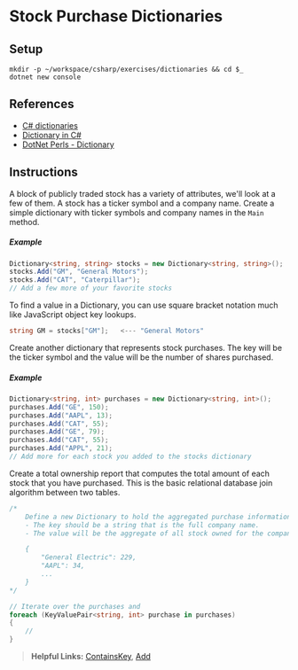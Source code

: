 # Stock Purchase Dictionaries

## Setup

```
mkdir -p ~/workspace/csharp/exercises/dictionaries && cd $_
dotnet new console
```

## References

* [C# dictionaries](https://msdn.microsoft.com/en-us/library/xfhwa508(v=vs.110).aspx#Anchor_8)
* [Dictionary in C#](http://www.c-sharpcorner.com/UploadFile/219d4d/dictionary-in-C-Sharp-language/)
* [DotNet Perls - Dictionary](https://www.dotnetperls.com/dictionary)


## Instructions

A block of publicly traded stock has a variety of attributes, we'll look at a few of them. A stock has a ticker symbol and a company name. Create a simple dictionary with ticker symbols and company names in the `Main` method.

##### Example

```cs
Dictionary<string, string> stocks = new Dictionary<string, string>();
stocks.Add("GM", "General Motors");
stocks.Add("CAT", "Caterpillar");
// Add a few more of your favorite stocks
```

To find a value in a Dictionary, you can use square bracket notation much like JavaScript object key lookups.
```cs
string GM = stocks["GM"];   <--- "General Motors"
```

Create another dictionary that represents stock purchases. The key will be the ticker symbol and the value will be the number of shares purchased.

##### Example

```cs
Dictionary<string, int> purchases = new Dictionary<string, int>();
purchases.Add("GE", 150);
purchases.Add("AAPL", 13);
purchases.Add("CAT", 55);
purchases.Add("GE", 79);
purchases.Add("CAT", 55);
purchases.Add("APPL", 21);
// Add more for each stock you added to the stocks dictionary
```

Create a total ownership report that computes the total amount of each stock that you have purchased. This is the basic relational database join algorithm between two tables.

```cs
/* 
    Define a new Dictionary to hold the aggregated purchase information.
    - The key should be a string that is the full company name.
    - The value will be the aggregate of all stock owned for the company

    {
        "General Electric": 229,
        "AAPL": 34,
        ...
    }
*/

// Iterate over the purchases and 
foreach (KeyValuePair<string, int> purchase in purchases)
{
    // 
}
```

> **Helpful Links:** [ContainsKey](https://msdn.microsoft.com/en-us/library/kw5aaea4(v=vs.110).aspx), [Add](https://msdn.microsoft.com/en-us/library/k7z0zy8k(v=vs.110).aspx)
 